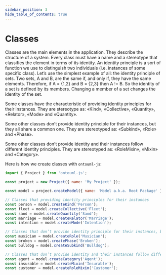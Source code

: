 ```yaml
---
sidebar_position: 3
hide_table_of_contents: true
---
```


# Classes

Classes are the main elements in the application. They describe the structure of a system. Every class must have a name and a stereotype that classifies the element in terms of its identity. An identity principle is a sort of function we use to distinguish two individuals (i.e. instances of some specific class). Let’s use the simplest example of all: the identity principle of sets. Two sets, A and B, are the same if, and only if, they have the same elements. Therefore, if A = {1,2} and B = {2,3} then A != B. So the identity of a set is defined by its members. Changing a member of a set changes the identity of the set.

Some classes have the characteristic of providing identity principles for their instances. They are stereotype as: «Kind», «Collective», «Quantity», «Relator», «Mode» and «Quantity».

Some other classes don’t provide identity principle for their instances, but they all share a common one. They are stereotyped as: «Subkind», «Role» and «Phase».

Some other classes don’t provide identity and their instances follow different identity principles. They are stereotyped as: «RoleMixin», «Mixin» and «Category».

Here is how we create classes with `ontouml-js`:

```js
import { Project } from 'ontouml-js';

const project = new Project({ name: 'My Project' });

const model = project.createModel({ name: 'Model a.k.a. Root Package' }); 

// Classes that providing identity principles for their instances
const person = model.createKind('Person');
const fleet = model.createCollective('Fleet');
const sand = model.createQuantity('Sand');
const marriage = model.createRelator('Marriage');
const intention = model.createMode('Intention');

// Classes that don’t provide identity principle for their instances, but they all share a common one
const musician = model.createRole('Musician');
const broken = model.createPhase('Broken');
const bulldog = model.createSubkind('Bulldog');

// Classes that don’t provide identity and their instances follow different identity principles
const agent = model.createCategory('Agent');
const insurable = model.createMixin('Insurable');
const customer = model.createRoleMixin('Customer');
```

